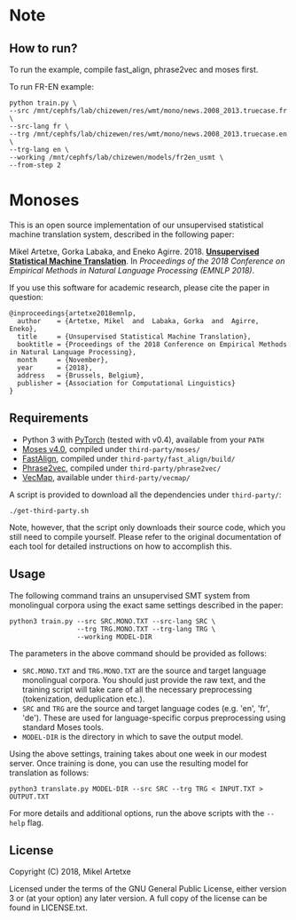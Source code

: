 # Note

## How to run?


To run the example, compile fast_align, phrase2vec and moses first.

To run FR-EN example:

```shell
python train.py \
--src /mnt/cephfs/lab/chizewen/res/wmt/mono/news.2008_2013.truecase.fr \
--src-lang fr \
--trg /mnt/cephfs/lab/chizewen/res/wmt/mono/news.2008_2013.truecase.en  \
--trg-lang en \
--working /mnt/cephfs/lab/chizewen/models/fr2en_usmt \
--from-step 2
```

Monoses
==============


This is an open source implementation of our unsupervised statistical machine translation system, described in the following paper:

Mikel Artetxe, Gorka Labaka, and Eneko Agirre. 2018. **[Unsupervised Statistical Machine Translation](https://arxiv.org/pdf/1809.01272.pdf)**. In *Proceedings of the 2018 Conference on Empirical Methods in Natural Language Processing (EMNLP 2018)*.

If you use this software for academic research, please cite the paper in question:
```
@inproceedings{artetxe2018emnlp,
  author    = {Artetxe, Mikel  and  Labaka, Gorka  and  Agirre, Eneko},
  title     = {Unsupervised Statistical Machine Translation},
  booktitle = {Proceedings of the 2018 Conference on Empirical Methods in Natural Language Processing},
  month     = {November},
  year      = {2018},
  address   = {Brussels, Belgium},
  publisher = {Association for Computational Linguistics}
}
```


Requirements
--------
- Python 3 with [PyTorch](https://pytorch.org/) (tested with v0.4), available from your `PATH`
- [Moses v4.0](http://www.statmt.org/moses/), compiled under `third-party/moses/`
- [FastAlign](https://github.com/clab/fast_align), compiled under `third-party/fast_align/build/`
- [Phrase2vec](https://github.com/artetxem/phrase2vec), compiled under `third-party/phrase2vec/`
- [VecMap](https://github.com/artetxem/vecmap), available under `third-party/vecmap/`

A script is provided to download all the dependencies under `third-party/`:
```
./get-third-party.sh
```

Note, however, that the script only downloads their source code, which you still need to compile yourself. Please refer to the original documentation of each tool for detailed instructions on how to accomplish this. 


Usage
--------

The following command trains an unsupervised SMT system from monolingual corpora using the exact same settings described in the paper:

```
python3 train.py --src SRC.MONO.TXT --src-lang SRC \
                 --trg TRG.MONO.TXT --trg-lang TRG \
                 --working MODEL-DIR
```

The parameters in the above command should be provided as follows:
- `SRC.MONO.TXT` and `TRG.MONO.TXT` are the source and target language monolingual corpora. You should just provide the raw text, and the training script will take care of all the necessary preprocessing (tokenization, deduplication etc.).
- `SRC` and `TRG` are the source and target language codes (e.g. 'en', 'fr', 'de'). These are used for language-specific corpus preprocessing using standard Moses tools.
- `MODEL-DIR` is the directory in which to save the output model.

Using the above settings, training takes about one week in our modest server. Once training is done, you can use the resulting model for translation as follows:

```
python3 translate.py MODEL-DIR --src SRC --trg TRG < INPUT.TXT > OUTPUT.TXT
```

For more details and additional options, run the above scripts with the `--help` flag.


License
-------

Copyright (C) 2018, Mikel Artetxe

Licensed under the terms of the GNU General Public License, either version 3 or (at your option) any later version. A full copy of the license can be found in LICENSE.txt.
